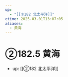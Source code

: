```yaml
---
up:
  - "[[②182 北太平洋]]"
ctime: 2025-03-01T13:07:05
aliases:
  - 黄海
---
```


# ②182.5 黄海

- up: [[②182 北太平洋]]
